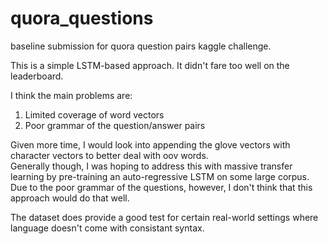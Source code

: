 # quora_questions
baseline submission for quora question pairs kaggle challenge.  

This is a simple LSTM-based approach.  It didn't fare too well on the leaderboard.  

I think the main problems are:

1) Limited coverage of word vectors
2) Poor grammar of the question/answer pairs

Given more time, I would look into appending the glove vectors with character vectors to better deal with oov words.  
Generally though, I was hoping to address this with massive transfer learning by pre-training an auto-regressive LSTM 
on some large corpus.  Due to the poor grammar of the questions, however, I don't think that this approach would do that well.

The dataset does provide a good test for certain real-world settings where language doesn't come with consistant syntax.  
